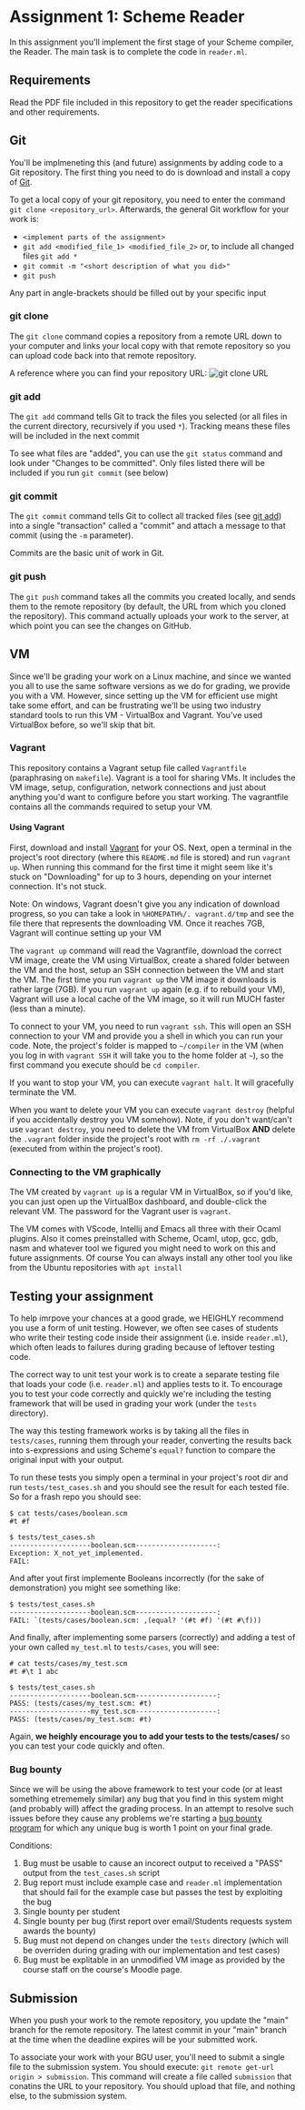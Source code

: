 # Assignment 1: Scheme Reader

In this assignment you'll implement the first stage of your Scheme compiler, the Reader. The main task is to complete 
the code in `reader.ml`.

## Requirements

Read the PDF file included in this repository to get the reader specifications and other requirements.

## Git

You'll be implmeneting this (and future) assignments by adding code to a Git repository. The first thing you need to 
do is download and install a copy of [Git](https://git-scm.com/downloads).

To get a local copy of your git repository, you need to enter the command `git clone <repository_url>`. Afterwards, the 
general Git workflow for your work is: 
- `<implement parts of the assignment>`
- `git add <modified_file_1> <modified_file_2>` or, to include all changed files `git add *` 
- `git commit -m "<short description of what you did>"`
- `git push`

Any part in angle-brackets should be filled out by your specific input

### git clone

The `git clone` command copies a repository from a remote URL down to your computer and links your local copy with that 
remote repository so you can upload code back into that remote repository.

A reference where you can find your repository URL:
![git clone URL](/readme.d/git_clone.png?raw=true)

###  git add
The `git add` command tells Git to track the files you selected (or all files in the current directory, recursively if 
you used `*`). Tracking means these files will be included in the next commit

To see what files are "added", you can use the  `git status` command and look under "Changes to be committed". Only 
files listed there will be included if you run `git commit` (see below)

### git commit
The `git commit` command tells Git to collect all tracked files (see [git add](#git-add)) into a single "transaction" 
called a "commit" and attach a message to that commit (using the `-m` parameter).

Commits are the basic unit of work in Git.

### git push
The `git push` command takes all the commits you created locally, and sends them to the remote repository (by default, 
the URL from which you cloned the repository). This command actually uploads your work to the server, at which point 
you can see the changes on GitHub.

## VM

Since we'll be grading your work on a Linux machine, and since we wanted you all to use the same software versions as we 
do for grading, we provide you with a VM. However, since setting up the VM for efficient use might take some effort, 
and can be frustrating we'll be using two industry standard tools to run this VM - VirtualBox and Vagrant. You've used 
VirtualBox before, so we'll skip that bit.

### Vagrant

This repository contains a Vagrant setup file called `Vagrantfile` (paraphrasing on `makefile`). Vagrant is a tool for 
sharing VMs. It includes the VM image, setup, configuration, network connections and just about anything you'd want to 
configure before you start working. The vagrantfile contains all the commands required to setup your VM.

#### Using Vagrant
First, download and install [Vagrant](https://www.vagrantup.com/downloads) for your OS. Next, open a terminal in the 
project's root directory (where this `README.md` file is stored) and run `vagrant up`. When running this command
for the first time it might seem like it's stuck on "Downloading" for up to 3 hours, depending on your internet
connection. It's not stuck. 

Note: On windows, Vagrant doesn't give you any indication of download progress, so you can take a look in 
`%HOMEPATH%/. vagrant.d/tmp` and see the file there that represents the downloading VM. Once it reaches 7GB, Vagrant
will continue setting up your VM

The `vagrant up` command will read the Vagrantfile, download the correct VM image, create the VM using VirtualBox, 
create a shared folder between the VM and the host, setup an SSH connection between the VM and start the VM. The first
time you run `vagrant up` the VM image it downloads is rather large (7GB). If you run `vagrant up` again (e.g. if to 
rebuild your VM), Vagrant will use a local cache of the VM image, so it will run MUCH faster (less than a minute).

To connect to your VM, you need to run `vagrant ssh`. This will open an SSH connection to your VM and provide you a 
shell in which you can run your code. Note, the project's folder is mapped to `~/compiler` in the VM (when you log 
in with `vagrant SSH` it will take you to the home folder at `~`), so the first command you execute should be 
`cd compiler`.

If you want to stop your VM, you can execute `vagrant halt`. It will gracefully terminate the VM.

When you want to delete your VM you can execute `vagrant destroy` (helpful if you accidentally destroy you VM somehow). 
Note, if you don't want/can't use `vagrant destroy`, you need to delete the VM from VirtualBox **AND** delete the 
`.vagrant` folder inside the project's root with `rm -rf ./.vagrant` (executed from within the project's root).

### Connecting to the VM graphically
The VM created by `vagrant up` is a regular VM in VirtualBox, so if you'd like, you can just open up the VirtualBox
dashboard, and double-click the relevant VM. The password for the Vagrant user is `vagrant`. 

The VM comes with VScode, Intellij and Emacs all three with their Ocaml plugins. Also it comes preinstalled with Scheme, 
Ocaml, utop, gcc, gdb, nasm and whatever tool we figured you might need to work on this and future assignments. Of course
You can always install any other tool you like from the Ubuntu repositories with `apt install`

## Testing your assignment 

To help imrpove your chances at a good grade, we HEIGHLY recommend you use a form of unit testing. However, we often see 
cases of students who write their testing code inside their assignment (i.e. inside `reader.ml`), which often leads to 
failures during grading because of leftover testing code.

The correct way to unit test your work is to create a separate testing file that loads your code (i.e. `reader.ml`) and 
applies tests to it. To encourage you to test your code correctly and quickly we're including the testing framework that 
will be used in grading your work (under the `tests` directory).

The way this testing framework works is by taking all the files in `tests/cases`, running them through your reader, 
converting the results back into s-expressions and using Scheme's `equal?` function to compare the original input with 
your output.

To run these tests you simply open a terminal in your project's root dir and run `tests/test_cases.sh` and you should 
see the result for each tested file. So for a frash repo you should see:
```
$ cat tests/cases/boolean.scm
#t #f

$ tests/test_cases.sh 
--------------------boolean.scm--------------------:
Exception: X_not_yet_implemented.
FAIL: 
```

And after yout first implemente Booleans incorrectly (for the sake of demonstration) you might see something like:
```
$ tests/test_cases.sh 
--------------------boolean.scm--------------------:
FAIL: `(tests/cases/boolean.scm: ,(equal? '(#t #f) '(#t #\f)))
```

And finally, after implementing some parsers (correctly) and adding a test of your own called `my_test.ml` to 
`tests/cases`, you will see:
```
# cat tests/cases/my_test.scm
#t #\t 1 abc

$ tests/test_cases.sh 
--------------------boolean.scm--------------------:
PASS: (tests/cases/my_test.scm: #t)
--------------------my_test.scm--------------------:
PASS: (tests/cases/my_test.scm: #t)
```

Again, **we heighly encourage you to add your tests to the tests/cases/** so you can test your code quickly and often.

### Bug bounty
Since we will be using the above framework to test your code (or at least something etrememely similar) any bug that you 
find in this system might (and probably will) affect the grading process. In an attempt to resolve such issues before 
they cause any problems we're starting a [bug bounty program](https://en.wikipedia.org/wiki/Bug_bounty_program) for 
which any unique bug is worth 1 point on your final grade.

Conditions:
1. Bug must be usable to cause an incorect output to received a "PASS" output from the `test_cases.sh` script
1. Bug report must include example case and `reader.ml` implementation that should fail for the example case but passes 
the test by exploiting the bug 
1. Single bounty per student
1. Single bounty per bug (first report over email/Students requests system awards the bounty)
1. Bug must not depend on changes under the `tests` directory (which will be overriden during grading with our 
implementation and test cases)
1. Bug must be explitable in an unmodified VM image as provided by the course staff on the course's Moodle page.

## Submission
When you push your work to the remote repository, you update the "main" branch for the remote repository. The latest 
commit in your "main" branch at the time when the deadline expires will be your submitted work. 

To associate your work with your BGU user, you'll need to submit a single file to the submission system. You should
execute: `git remote get-url origin > submission`. This command will create a file called `submission` that conatins
the URL to your repository. You should upload that file, and nothing else, to the submission system.
